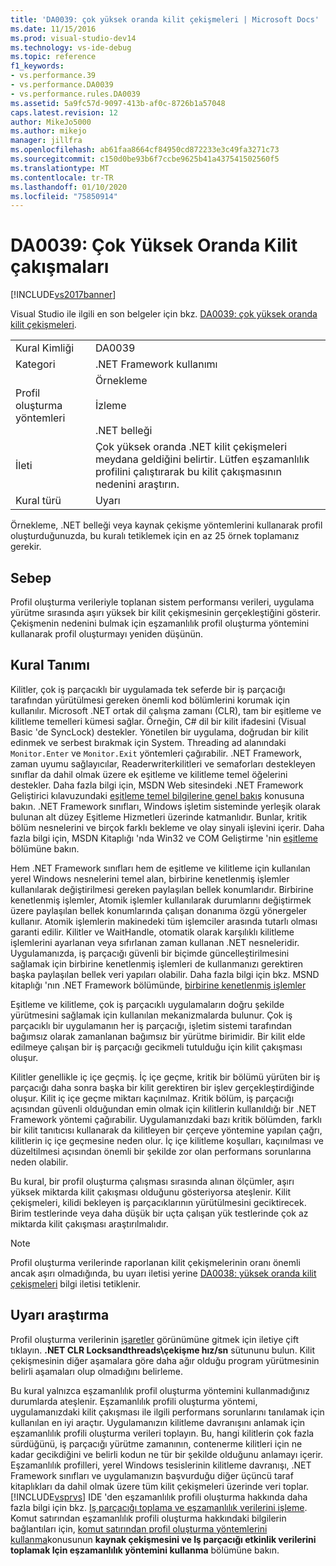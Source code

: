 ```yaml
---
title: 'DA0039: çok yüksek oranda kilit çekişmeleri | Microsoft Docs'
ms.date: 11/15/2016
ms.prod: visual-studio-dev14
ms.technology: vs-ide-debug
ms.topic: reference
f1_keywords:
- vs.performance.39
- vs.performance.DA0039
- vs.performance.rules.DA0039
ms.assetid: 5a9fc57d-9097-413b-af0c-8726b1a57048
caps.latest.revision: 12
author: MikeJo5000
ms.author: mikejo
manager: jillfra
ms.openlocfilehash: ab61faa8664cf84950cd872233e3c49fa3271c73
ms.sourcegitcommit: c150d0be93b6f7ccbe9625b41a437541502560f5
ms.translationtype: MT
ms.contentlocale: tr-TR
ms.lasthandoff: 01/10/2020
ms.locfileid: "75850914"
---
```

# <a name="da0039-very-high-rate-of-lock-contentions"></a>DA0039: Çok Yüksek Oranda Kilit çakışmaları
[!INCLUDE[vs2017banner](../includes/vs2017banner.md)]

Visual Studio ile ilgili en son belgeler için bkz. [DA0039: çok yüksek oranda kilit çekişmeleri](https://docs.microsoft.com/visualstudio/profiling/da0039-very-high-rate-of-lock-contentions).  
  
|||  
|-|-|  
|Kural Kimliği|DA0039|  
|Kategori|.NET Framework kullanımı|  
|Profil oluşturma yöntemleri|Örnekleme<br /><br /> İzleme<br /><br /> .NET belleği|  
|İleti|Çok yüksek oranda .NET kilit çekişmeleri meydana geldiğini belirtir. Lütfen eşzamanlılık profilini çalıştırarak bu kilit çakışmasının nedenini araştırın.|  
|Kural türü|Uyarı|  
  
 Örnekleme, .NET belleği veya kaynak çekişme yöntemlerini kullanarak profil oluşturduğunuzda, bu kuralı tetiklemek için en az 25 örnek toplamanız gerekir.  
  
## <a name="cause"></a>Sebep  
 Profil oluşturma verileriyle toplanan sistem performansı verileri, uygulama yürütme sırasında aşırı yüksek bir kilit çekişmesinin gerçekleştiğini gösterir. Çekişmenin nedenini bulmak için eşzamanlılık profil oluşturma yöntemini kullanarak profil oluşturmayı yeniden düşünün.  
  
## <a name="rule-description"></a>Kural Tanımı  
 Kilitler, çok iş parçacıklı bir uygulamada tek seferde bir iş parçacığı tarafından yürütülmesi gereken önemli kod bölümlerini korumak için kullanılır. Microsoft .NET ortak dil çalışma zamanı (CLR), tam bir eşitleme ve kilitleme temelleri kümesi sağlar. Örneğin, C# dil bir kilit ifadesini (Visual Basic 'de SyncLock) destekler. Yönetilen bir uygulama, doğrudan bir kilit edinmek ve serbest bırakmak için System. Threading ad alanındaki `Monitor.Enter` ve `Monitor.Exit` yöntemleri çağırabilir. .NET Framework, zaman uyumu sağlayıcılar, Readerwriterkilitleri ve semaforları destekleyen sınıflar da dahil olmak üzere ek eşitleme ve kilitleme temel öğelerini destekler. Daha fazla bilgi için, MSDN Web sitesindeki .NET Framework Geliştirici kılavuzundaki [eşitleme temel bilgilerine genel bakış](https://msdn.microsoft.com/library/ms228964.aspx) konusuna bakın. .NET Framework sınıfları, Windows işletim sisteminde yerleşik olarak bulunan alt düzey Eşitleme Hizmetleri üzerinde katmanlıdır. Bunlar, kritik bölüm nesnelerini ve birçok farklı bekleme ve olay sinyali işlevini içerir. Daha fazla bilgi için, MSDN Kitaplığı 'nda Win32 ve COM Geliştirme 'nin [eşitleme](https://msdn.microsoft.com/library/ms686353.aspx) bölümüne bakın.  
  
 Hem .NET Framework sınıfları hem de eşitleme ve kilitleme için kullanılan yerel Windows nesnelerini temel alan, birbirine kenetlenmiş işlemler kullanılarak değiştirilmesi gereken paylaşılan bellek konumlarıdır. Birbirine kenetlenmiş işlemler, Atomik işlemler kullanılarak durumlarını değiştirmek üzere paylaşılan bellek konumlarında çalışan donanıma özgü yönergeler kullanır. Atomik işlemlerin makinedeki tüm işlemciler arasında tutarlı olması garanti edilir. Kilitler ve WaitHandle, otomatik olarak karşılıklı kilitleme işlemlerini ayarlanan veya sıfırlanan zaman kullanan .NET nesneleridir. Uygulamanızda, iş parçacığı güvenli bir biçimde güncelleştirilmesini sağlamak için birbirine kenetlenmiş işlemleri de kullanmanızı gerektiren başka paylaşılan bellek veri yapıları olabilir. Daha fazla bilgi için bkz. MSND kitaplığı 'nın .NET Framework bölümünde, [birbirine kenetlenmiş işlemler](https://msdn.microsoft.com/library/sbhbke0y.aspx)  
  
 Eşitleme ve kilitleme, çok iş parçacıklı uygulamaların doğru şekilde yürütmesini sağlamak için kullanılan mekanizmalarda bulunur. Çok iş parçacıklı bir uygulamanın her iş parçacığı, işletim sistemi tarafından bağımsız olarak zamanlanan bağımsız bir yürütme birimidir. Bir kilit elde edilmeye çalışan bir iş parçacığı gecikmeli tutulduğu için kilit çakışması oluşur.  
  
 Kilitler genellikle iç içe geçmiş. İç içe geçme, kritik bir bölümü yürüten bir iş parçacığı daha sonra başka bir kilit gerektiren bir işlev gerçekleştirdiğinde oluşur. Kilit iç içe geçme miktarı kaçınılmaz. Kritik bölüm, iş parçacığı açısından güvenli olduğundan emin olmak için kilitlerin kullanıldığı bir .NET Framework yöntemi çağırabilir. Uygulamanızdaki bazı kritik bölümden, farklı bir kilit tanıtıcısı kullanarak da kilitleyen bir çerçeve yöntemine yapılan çağrı, kilitlerin iç içe geçmesine neden olur. İç içe kilitleme koşulları, kaçınılması ve düzeltilmesi açısından önemli bir şekilde zor olan performans sorunlarına neden olabilir.  
  
 Bu kural, bir profil oluşturma çalışması sırasında alınan ölçümler, aşırı yüksek miktarda kilit çakışması olduğunu gösteriyorsa ateşlenir. Kilit çekişmeleri, kilidi bekleyen iş parçacıklarının yürütülmesini geciktirecek. Birim testlerinde veya daha düşük bir uçta çalışan yük testlerinde çok az miktarda kilit çakışması araştırılmalıdır.  
  
> [!NOTE]
> Profil oluşturma verilerinde raporlanan kilit çekişmelerinin oranı önemli ancak aşırı olmadığında, bu uyarı iletisi yerine [DA0038: yüksek oranda kilit çekişmeleri](../profiling/da0038-high-rate-of-lock-contentions.md) bilgi iletisi tetiklenir.  
  
## <a name="how-to-investigate-a-warning"></a>Uyarı araştırma  
 Profil oluşturma verilerinin [işaretler](../profiling/marks-view.md) görünümüne gitmek için iletiye çift tıklayın.  **.NET CLR Locksandthreads\çekişme hız/sn** sütununu bulun. Kilit çekişmesinin diğer aşamalara göre daha ağır olduğu program yürütmesinin belirli aşamaları olup olmadığını belirleme.  
  
 Bu kural yalnızca eşzamanlılık profil oluşturma yöntemini kullanmadığınız durumlarda ateşlenir. Eşzamanlılık profili oluşturma yöntemi, uygulamanızdaki kilit çakışması ile ilgili performans sorunlarını tanılamak için kullanılan en iyi araçtır. Uygulamanızın kilitleme davranışını anlamak için eşzamanlılık profili oluşturma verileri toplayın. Bu, hangi kilitlerin çok fazla sürdüğünü, iş parçacığı yürütme zamanının, contenerme kilitleri için ne kadar gecikdiğini ve belirli kodun ne tür bir şekilde olduğunu anlamayı içerir. Eşzamanlılık profilleri, yerel Windows tesislerinin kilitleme davranışı, .NET Framework sınıfları ve uygulamanızın başvurduğu diğer üçüncü taraf kitaplıkları da dahil olmak üzere tüm kilit çekişmeleri üzerinde veri toplar. [!INCLUDE[vsprvs](../includes/vsprvs-md.md)] IDE 'den eşzamanlılık profili oluşturma hakkında daha fazla bilgi için bkz. [Iş parçacığı toplama ve eşzamanlılık verilerini işleme](../profiling/collecting-thread-and-process-concurrency-data.md). Komut satırından eşzamanlılık profili oluşturma hakkındaki bilgilerin bağlantıları için, [komut satırından profil oluşturma yöntemlerini kullanma](../profiling/using-profiling-methods-to-collect-performance-data-from-the-command-line.md)konusunun **kaynak çekişmesini ve Iş parçacığı etkinlik verilerini toplamak Için eşzamanlılık yöntemini kullanma** bölümüne bakın.
